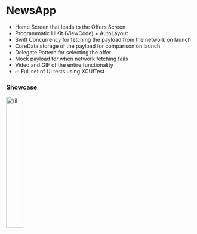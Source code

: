 # NewsApp

- Home Screen that leads to the Offers Screen
- Programmatic UIKit (ViewCode) + AutoLayout
- Swift Concurrency for fetching the payload from the network on launch
- CoreData storage of the payload for comparison on launch
- Delegate Pattern for selecting the offer
- Mock payload for when network fetching fails
- Video and GIF of the entire functionality
- ✅ Full set of UI tests using XCUITest

### Showcase
<img src="NewsAppGIF.gif" alt="til" width="30%" height="30%">

